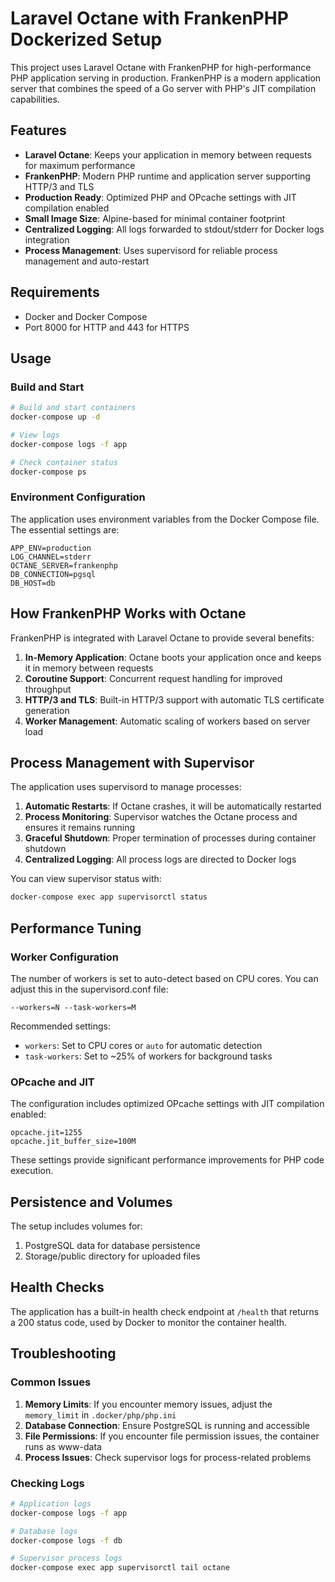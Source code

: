 # Laravel Octane with FrankenPHP Dockerized Setup

This project uses Laravel Octane with FrankenPHP for high-performance PHP application serving in production. FrankenPHP is a modern application server that combines the speed of a Go server with PHP's JIT compilation capabilities.

## Features

- **Laravel Octane**: Keeps your application in memory between requests for maximum performance
- **FrankenPHP**: Modern PHP runtime and application server supporting HTTP/3 and TLS
- **Production Ready**: Optimized PHP and OPcache settings with JIT compilation enabled
- **Small Image Size**: Alpine-based for minimal container footprint
- **Centralized Logging**: All logs forwarded to stdout/stderr for Docker logs integration
- **Process Management**: Uses supervisord for reliable process management and auto-restart

## Requirements

- Docker and Docker Compose
- Port 8000 for HTTP and 443 for HTTPS 

## Usage

### Build and Start

```bash
# Build and start containers
docker-compose up -d

# View logs
docker-compose logs -f app

# Check container status
docker-compose ps
```

### Environment Configuration

The application uses environment variables from the Docker Compose file. The essential settings are:

```
APP_ENV=production 
LOG_CHANNEL=stderr
OCTANE_SERVER=frankenphp
DB_CONNECTION=pgsql
DB_HOST=db
```

## How FrankenPHP Works with Octane

FrankenPHP is integrated with Laravel Octane to provide several benefits:

1. **In-Memory Application**: Octane boots your application once and keeps it in memory between requests
2. **Coroutine Support**: Concurrent request handling for improved throughput
3. **HTTP/3 and TLS**: Built-in HTTP/3 support with automatic TLS certificate generation
4. **Worker Management**: Automatic scaling of workers based on server load

## Process Management with Supervisor

The application uses supervisord to manage processes:

1. **Automatic Restarts**: If Octane crashes, it will be automatically restarted
2. **Process Monitoring**: Supervisor watches the Octane process and ensures it remains running
3. **Graceful Shutdown**: Proper termination of processes during container shutdown
4. **Centralized Logging**: All process logs are directed to Docker logs

You can view supervisor status with:

```bash
docker-compose exec app supervisorctl status
```

## Performance Tuning

### Worker Configuration

The number of workers is set to auto-detect based on CPU cores. You can adjust this in the supervisord.conf file:

```
--workers=N --task-workers=M
```

Recommended settings:
- `workers`: Set to CPU cores or `auto` for automatic detection
- `task-workers`: Set to ~25% of workers for background tasks

### OPcache and JIT

The configuration includes optimized OPcache settings with JIT compilation enabled:

```
opcache.jit=1255
opcache.jit_buffer_size=100M
```

These settings provide significant performance improvements for PHP code execution.

## Persistence and Volumes

The setup includes volumes for:

1. PostgreSQL data for database persistence
2. Storage/public directory for uploaded files

## Health Checks

The application has a built-in health check endpoint at `/health` that returns a 200 status code, used by Docker to monitor the container health.

## Troubleshooting

### Common Issues

1. **Memory Limits**: If you encounter memory issues, adjust the `memory_limit` in `.docker/php/php.ini`
2. **Database Connection**: Ensure PostgreSQL is running and accessible
3. **File Permissions**: If you encounter file permission issues, the container runs as www-data
4. **Process Issues**: Check supervisor logs for process-related problems

### Checking Logs

```bash
# Application logs
docker-compose logs -f app

# Database logs
docker-compose logs -f db

# Supervisor process logs
docker-compose exec app supervisorctl tail octane
``` 